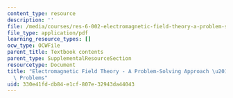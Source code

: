 ```yaml
---
content_type: resource
description: ''
file: /media/courses/res-6-002-electromagnetic-field-theory-a-problem-solving-approach-spring-2008/330e41fddb84e1cf807e32943da44043_MITRES_6_002S08_chap01_pset.pdf
file_type: application/pdf
learning_resource_types: []
ocw_type: OCWFile
parent_title: Textbook contents
parent_type: SupplementalResourceSection
resourcetype: Document
title: "Electromagnetic Field Theory - A Problem-Solving Approach \u2013 Chapter 1:\
  \ Problems"
uid: 330e41fd-db84-e1cf-807e-32943da44043
---
```

